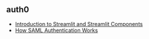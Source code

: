 ## auth0
* [Introduction to Streamlit and Streamlit Components](https://auth0.com/blog/introduction-to-streamlit-and-streamlit-components/)
* [How SAML Authentication Works](https://auth0.com/blog/how-saml-authentication-works/)